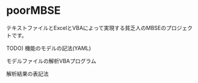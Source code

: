 # poorMBSE

テキストファイルとExcelとVBAによって実現する貧乏人のMBSEのプロジェクトです。

TODO)
機能のモデルの記法(YAML)

モデルファイルの解析VBAプログラム

解析結果の表記法
